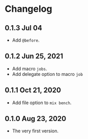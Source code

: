 # Changelog

## 0.1.3 Jul 04

+ Add `@before`.

## 0.1.2 Jun 25, 2021

+ Add macro `jobs`.
+ Add delegate option to macro `job`


## 0.1.1 Oct 21, 2020

+ Add file option to `mix bench`.

## 0.1.0 Aug 23, 2020

+ The very first version.
